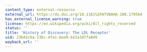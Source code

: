 ```yaml
---
content_type: external-resource
external_url: https://dx.doi.org/10.1161%2FATVBAHA.108.179564
has_external_license_warning: true
license: https://en.wikipedia.org/wiki/All_rights_reserved
status: ''
title: 'History of Discovery: The LDL Receptor'
uid: 23b42c6a-23bc-4fa1-bee9-b22a187fa849
wayback_url: ''
---
```

